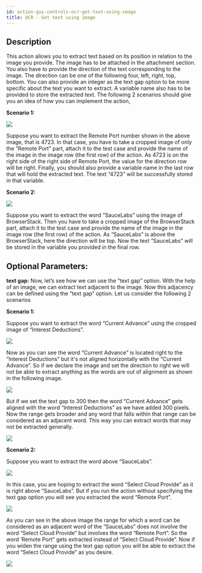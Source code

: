 ```yaml
---
id: action-gui-controls-ocr-get-text-using-image
title: OCR - Get text using image
---
```


## Description

This action allows you to extract text based on its position in relation to the image you provide. The image has to be attached in the attachment section. You also have to provide the direction of the text corresponding to the image. The direction can be one of the following four, left, right, top, bottom. You can also provide an integer as the text gap option to be more specific about the text you want to extract. A variable name also has to be provided to store the extracted text. The following 2 scenarios should give you an idea of how you can implement the action,

**Scenario 1:**

![](/img/actions/gui-controls/ocr-get-text-using-image/get_text_image1.jpg)

Suppose you want to extract the Remote Port number shown in the above image, that is 4723. In that case, you have to take a cropped image of only the “Remote Port” part, attach it to the test case and provide the name of the image in the image row (the first row) of the action. As 4723 is on the right side of the right side of Remote Port, the value for the direction row will be right. Finally, you should also provide a variable name in the last row that will hold the extracted text. The text “4723” will be successfully stored in that variable.

**Scenario 2:**

![](/img/actions/gui-controls/ocr-get-text-using-image/get_text_image2.jpg)

Suppose you want to extract the word “SauceLabs” using the image of BrowserStack. Then you have to take a cropped image of the BrowserStack part, attach it to the test case and provide the name of the image in the image row (the first row) of the action. As “SauceLabs” is above the BrowserStack, here the direction will be top. Now the text “SauceLabs” will be stored in the variable you provided in the final row.

## Optional Parameters:

**text gap:** Now, let’s see how we can use the “text gap” option. With the help of an image, we can extract text adjacent to the image. Now this adjacency can be defined using the “text gap” option. Let us consider the following 2 scenarios

**Scenario 1:**

Suppose you want to extract the word “Current Advance” using the cropped image of “Interest Deductions”.

![](/img/actions/gui-controls/ocr-get-text-using-image/gap_option_horizontal_use.jpg)

Now as you can see the word “Current Advance” is located right to the “Interest Deductions” but it's not aligned horizontally with the “Current Advance”. So if we declare the image and set the direction to right we will not be able to extract anything as the words are out of alignment as shown in the following image.

![](/img/actions/gui-controls/ocr-get-text-using-image/gap_option_horizontal_use_default.jpg)

But if we set the text gap to 300 then the word “Current Advance” gets aligned with the word “Interest Deductions” as we have added 300 pixels. Now the range gets broader and any word that falls within that range can be considered as an adjacent word. This way you can extract words that may not be extracted generally.

![](/img/actions/gui-controls/ocr-get-text-using-image/gap_option_horizontal_use_option.jpg)

**Scenario 2:**

Suppose you want to extract the word above “SauceLabs”.

![](/img/actions/gui-controls/ocr-get-text-using-image/gap_option_vertical_use.jpg)

In this case, you are hoping to extract the word “Select Cloud Provide” as it is right above “SauceLabs”. But if you run the action without specifying the text gap option you will see you extracted the word “Remote Port”.

![](/img/actions/gui-controls/ocr-get-text-using-image/gap_option_vertical_use_default.jpg)

As you can see in the above image the range for which a word can be considered as an adjacent word of the “SauceLabs” does not involve the word “Select Cloud Provide” but involves the word “Remote Port”. So the word ‘Remote Port” gets extracted instead of “Select Cloud Provide”. Now if you widen the range using the text gap option you will be able to extract the word “Select Cloud Provide” as you desire.

![](/img/actions/gui-controls/ocr-get-text-using-image/gap_option_vertical_use_option.jpg)

